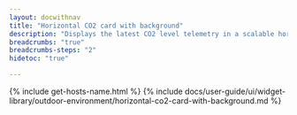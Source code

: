 ```yaml
---
layout: docwithnav
title: "Horizontal CO2 card with background"
description: "Displays the latest CO2 level telemetry in a scalable horizontal layout with the background image."
breadcrumbs: "true"
breadcrumbs-steps: "2"
hidetoc: "true"

---
```

{% include get-hosts-name.html %}
{% include docs/user-guide/ui/widget-library/outdoor-environment/horizontal-co2-card-with-background.md %}
